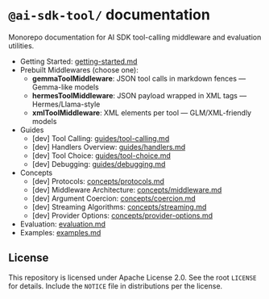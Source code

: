 # `@ai-sdk-tool/` documentation

Monorepo documentation for AI SDK tool-calling middleware and evaluation utilities.

- Getting Started: [getting-started.md](getting-started.md)
- Prebuilt Middlewares (choose one):
  - **gemmaToolMiddleware**: JSON tool calls in markdown fences — Gemma-like models
  - **hermesToolMiddleware**: JSON payload wrapped in XML tags — Hermes/Llama-style
  - **xmlToolMiddleware**: XML elements per tool — GLM/XML-friendly models
- Guides
  - [dev] Tool Calling: [guides/tool-calling.md](guides/tool-calling.md)
  - [dev] Handlers Overview: [guides/handlers.md](guides/handlers.md)
  - [dev] Tool Choice: [guides/tool-choice.md](guides/tool-choice.md)
  - [dev] Debugging: [guides/debugging.md](guides/debugging.md)
- Concepts
  - [dev] Protocols: [concepts/protocols.md](concepts/protocols.md)
  - [dev] Middleware Architecture: [concepts/middleware.md](concepts/middleware.md)
  - [dev] Argument Coercion: [concepts/coercion.md](concepts/coercion.md)
  - [dev] Streaming Algorithms: [concepts/streaming.md](concepts/streaming.md)
  - [dev] Provider Options: [concepts/provider-options.md](concepts/provider-options.md)
- Evaluation: [evaluation.md](evaluation.md)
- Examples: [examples.md](examples.md)

## License

This repository is licensed under Apache License 2.0. See the root `LICENSE` for details. Include the `NOTICE` file in distributions per the license.

